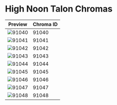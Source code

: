 # High Noon Talon Chromas

| Preview | Chroma ID |
|---------|-----------|
| ![91040](https://raw.communitydragon.org/latest/plugins/rcp-be-lol-game-data/global/default/v1/champion-chroma-images/91/91040.png) | 91040 |
| ![91041](https://raw.communitydragon.org/latest/plugins/rcp-be-lol-game-data/global/default/v1/champion-chroma-images/91/91041.png) | 91041 |
| ![91042](https://raw.communitydragon.org/latest/plugins/rcp-be-lol-game-data/global/default/v1/champion-chroma-images/91/91042.png) | 91042 |
| ![91043](https://raw.communitydragon.org/latest/plugins/rcp-be-lol-game-data/global/default/v1/champion-chroma-images/91/91043.png) | 91043 |
| ![91044](https://raw.communitydragon.org/latest/plugins/rcp-be-lol-game-data/global/default/v1/champion-chroma-images/91/91044.png) | 91044 |
| ![91045](https://raw.communitydragon.org/latest/plugins/rcp-be-lol-game-data/global/default/v1/champion-chroma-images/91/91045.png) | 91045 |
| ![91046](https://raw.communitydragon.org/latest/plugins/rcp-be-lol-game-data/global/default/v1/champion-chroma-images/91/91046.png) | 91046 |
| ![91047](https://raw.communitydragon.org/latest/plugins/rcp-be-lol-game-data/global/default/v1/champion-chroma-images/91/91047.png) | 91047 |
| ![91048](https://raw.communitydragon.org/latest/plugins/rcp-be-lol-game-data/global/default/v1/champion-chroma-images/91/91048.png) | 91048 |
